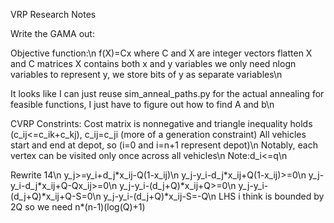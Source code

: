 VRP Research Notes



Write the GAMA out:

Objective function:\n
f(X)=Cx where C and X are integer vectors
    flatten X and C matrices
    X contains both x and y variables
    we only need nlogn variables to represent y, we store bits of y as separate variables\n

It looks like I can just reuse sim_anneal_paths.py for the actual annealing for feasible functions, I just have to figure out how to find A and b\n


CVRP Constrints:
Cost matrix is nonnegative and triangle inequality holds (c_ij<=c_ik+c_kj), c_ij=c_ji (more of a generation constraint)
All vehicles start and end at depot, so (i=0 and i=n+1 represent depot)\n
Notably, each vertex can be visited only once across all vehicles\n
Note:d_i<=q\n

Rewrite 14\n
y_j>=y_i+d_j\*x_ij-Q(1-x_ij)\n
y_j-y_i-d_j\*x_ij+Q(1-x_ij)>=0\n
y_j-y_i-d_j\*x_ij+Q-Qx_ij>=0\n
y_j-y_i-(d_j+Q)\*x_ij+Q>=0\n
y_j-y_i-(d_j+Q)\*x_ij+Q-S=0\n
y_j-y_i-(d_j+Q)\*x_ij-S=-Q\n
LHS i think is bounded by 2Q so we need n\*(n-1)(log(Q)+1)